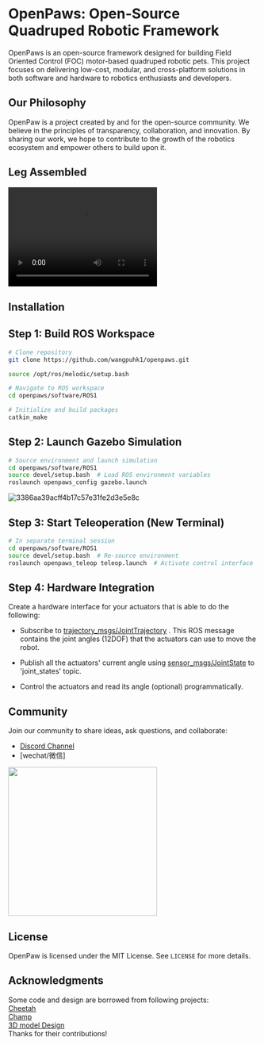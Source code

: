 # OpenPaws: Open-Source Quadruped Robotic Framework

OpenPaws is an open-source framework designed for building Field Oriented Control (FOC) motor-based quadruped robotic pets. This project focuses on delivering low-cost, modular, and cross-platform solutions in both software and hardware to robotics enthusiasts and developers.

## Our Philosophy

OpenPaw is a project created by and for the open-source community. We believe in the principles of transparency, collaboration, and innovation. By sharing our work, we hope to contribute to the growth of the robotics ecosystem and empower others to build upon it.

## Leg Assembled

<video width="300" height="200" autoplay="true" src="https://github.com/user-attachments/assets/0310e957-bd4b-4fca-84c4-60ede9ea3b31"></video>

## Installation

## Step 1: Build ROS Workspace

```bash
# Clone repository
git clone https://github.com/wangpuhk1/openpaws.git

source /opt/ros/melodic/setup.bash

# Navigate to ROS workspace
cd openpaws/software/ROS1

# Initialize and build packages
catkin_make
```

## Step 2: Launch Gazebo Simulation

```bash
# Source environment and launch simulation
cd openpaws/software/ROS1
source devel/setup.bash  # Load ROS environment variables
roslaunch openpaws_config gazebo.launch
```

![3386aa39acff4b17c57e31fe2d3e5e8c](https://github.com/user-attachments/assets/9773d29b-20ca-413f-8ad3-1bb63ef0e7b7)

## Step 3: Start Teleoperation (New Terminal)

```bash
# In separate terminal session
cd openpaws/software/ROS1
source devel/setup.bash  # Re-source environment
roslaunch openpaws_teleop teleop.launch  # Activate control interface
```

## Step 4: Hardware Integration

Create a hardware interface for your actuators that is able to do the following:

- Subscribe to [trajectory_msgs/JointTrajectory](http://docs.ros.org/melodic/api/trajectory_msgs/html/msg/JointTrajectory.html) . This ROS message contains the joint angles (12DOF) that the actuators can use to move the robot.

- Publish all the actuators' current angle using [sensor_msgs/JointState](http://docs.ros.org/melodic/api/sensor_msgs/html/msg/JointState.html) to 'joint_states' topic.

- Control the actuators and read its angle (optional) programmatically.

## Community

Join our community to share ideas, ask questions, and collaborate:  

- [Discord Channel](https://discord.gg/qjGJGtSM)
- [wechat/微信]
<img src="https://github.com/user-attachments/assets/97889b2a-1614-4917-bfae-5bbfe15ed46b" width="300px">

## License

OpenPaw is licensed under the MIT License. See `LICENSE` for more details.

## Acknowledgments

Some code and design are borrowed from following projects:  
[Cheetah](https://github.com/mit-biomimetics/Cheetah-Software)  
[Champ](https://github.com/chvmp/champ)  
[3D model Design](https://oshwhub.com/gulu666/detector-disaster-scene-3d-reconstruction-robot-dog)  
Thanks for their contributions!
